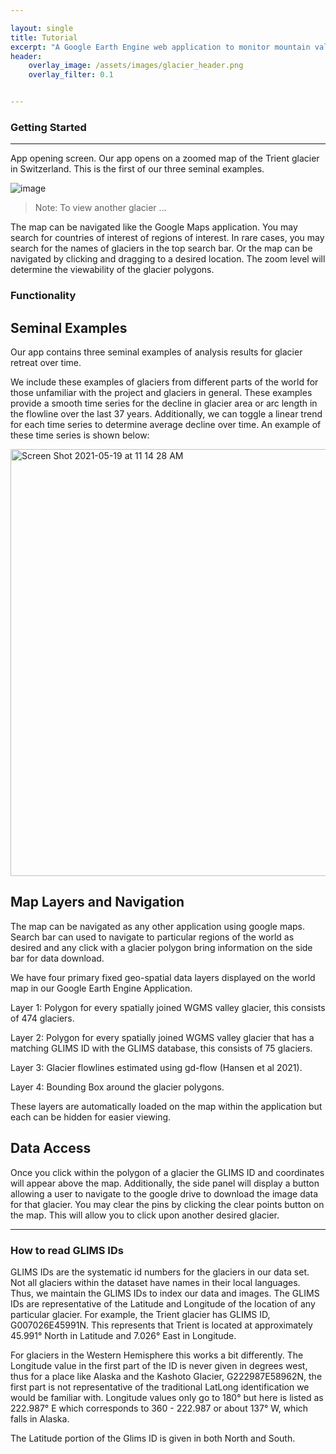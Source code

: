 ```yaml
---

layout: single
title: Tutorial
excerpt: "A Google Earth Engine web application to monitor mountain valley glaciers"
header:
    overlay_image: /assets/images/glacier_header.png
    overlay_filter: 0.1


---
```


### Getting Started
***
App opening screen. Our app opens on a zoomed map of the Trient glacier in Switzerland. This is the first of our three seminal examples.

![image](https://user-images.githubusercontent.com/43550569/118410568-f3d84380-b644-11eb-8160-5b08b3496a65.png)
>Note: To view another glacier ...

The map can be navigated like the Google Maps application. You may search for countries of interest of regions of interest. In rare cases, you may search for the names of glaciers in the top search bar. Or the map can be navigated by clicking and dragging to a desired location. The zoom level will determine the viewability of the glacier polygons. 

### Functionality

## Seminal Examples 
Our app contains three seminal examples of analysis results for glacier retreat over time. 

We include these examples of glaciers from different parts of the world for those unfamiliar with the project and glaciers in general. These examples provide a smooth time series for the decline in glacier area or arc length in the flowline over the last 37 years. Additionally, we can toggle a linear trend for each time series to determine average decline over time. An example of these time series is shown below:

<img width="683" alt="Screen Shot 2021-05-19 at 11 14 28 AM" src="https://user-images.githubusercontent.com/13628543/118863137-64749f80-b893-11eb-973c-6442311226c1.png">



## Map Layers and Navigation

The map can be navigated as any other application using google maps. Search bar can used to navigate to particular regions of the world as desired and any click with a glacier polygon bring information on the side bar for data download. 

We have four primary fixed geo-spatial data layers displayed on the world map in our Google Earth Engine Application. 

Layer 1: Polygon for every spatially joined WGMS valley glacier, this consists of 474 glaciers. 

Layer 2: Polygon for every spatially joined WGMS valley glacier that has a matching GLIMS ID with the GLIMS database, this consists of 75 glaciers.

Layer 3: Glacier flowlines estimated using gd-flow (Hansen et al 2021).

Layer 4: Bounding Box around the glacier polygons.

These layers are automatically loaded on the map within the application but each can be hidden for easier viewing. 
## Data Access 
Once you click within the polygon of a glacier the GLIMS ID and coordinates will appear above the map. Additionally, the side panel will display a button allowing a user to navigate to the google drive to download the image data for that glacier. You may clear the pins by clicking the clear points button on the map. This will allow you to click upon another desired glacier.


***

### How to read GLIMS IDs

GLIMS IDs are the systematic id numbers for the glaciers in our data set. Not all glaciers within the dataset have names in their local languages. Thus, we maintain the GLIMS IDs to index our data and images. The GLIMS IDs are representative of the Latitude and Longitude of the location of any particular glacier. For example, the Trient glacier has GLIMS ID, G007026E45991N. This represents that Trient is located at approximately 45.991° North in Latitude and 7.026° East in Longitude. 

For glaciers in the Western Hemisphere this works a bit differently. The Longitude value in the first part of the ID is never given in degrees west, thus for a place like Alaska and the Kashoto Glacier, G222987E58962N, the first part is not representative of the traditional LatLong identification we would be familiar with. Longitude values only go to 180° but here is listed as 222.987° E which corresponds to 360 - 222.987 or about 137° W, which falls in Alaska.

The Latitude portion of the Glims ID is given in both North and South.
